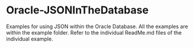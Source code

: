 # Oracle-JSONInTheDatabase
Examples for using JSON within the Oracle Database. All the examples are within the example folder.
Refer to the individual ReadMe.md files of the individual example.